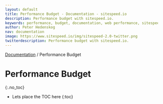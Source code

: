 ```yaml
---
layout: default
title: Performance Budget - Documentation - sitespeed.io
description: Performance budget with sitespeed.io.
keywords: performance, budget, documentation, web performance, sitespeed.io
author: Peter Hedenskog
nav: documentation
image: https://www.sitespeed.io/img/sitespeed-2.0-twitter.png
twitterdescription: Performance budget with sitespeed.io.
---
```

[Documentation](/sitespeed.io/documentation/) / Performance Budget

# Performance Budget
{:.no_toc}

* Lets place the TOC here
{:toc}
